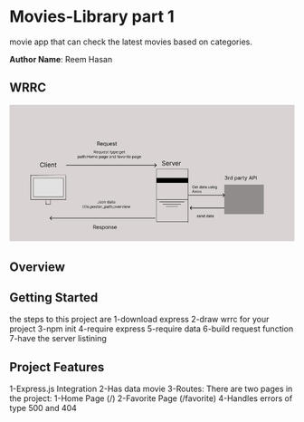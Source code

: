 # Movies-Library part 1
movie app that can check the latest movies based on categories.



**Author Name**: Reem Hasan

## WRRC
![WRRC](lab12.PNG)


## Overview

## Getting Started
<!-- What are the steps that a user must take in order to build this app on their own machine and get it running? -->
the steps to this project are
1-download express
2-draw wrrc for your project
3-npm init
4-require express
5-require data
6-build request function
7-have the server listining
## Project Features
<!-- What are the features included in you app -->
1-Express.js Integration
2-Has data movie
3-Routes: There are two pages in the project:
   1-Home Page (/)
   2-Favorite Page (/favorite)
4-Handles errors of type 500 and 404
